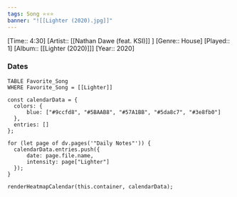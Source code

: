 ```yaml
---
tags: Song ⭐⭐⭐ 
banner: "![[Lighter (2020).jpg]]"
---
```

[Time:: 4:30]
[Artist:: [[Nathan Dawe (feat. KSI)]] ]
[Genre:: House]
[Played:: 1]
[Album:: [[Lighter (2020)]]]
[Year:: 2020]
### Dates
````dataview
TABLE Favorite_Song
WHERE Favorite_Song = [[Lighter]]
````
  ```dataviewjs
const calendarData = { 
	colors: { 
		blue: ["#9ccfd8", "#5BAAB8", "#57A1BB", "#5da8c7", "#3e8fb0"] 
	}, 
	entries: [] 
}; 

for (let page of dv.pages('"Daily Notes"')) { 
	calendarData.entries.push({ 
		date: page.file.name, 
		intensity: page["Lighter"]
	}); 
} 

renderHeatmapCalendar(this.container, calendarData);
```
